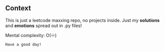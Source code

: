 ## Context

This is just a leetcode maxxing repo, no projects inside.
Just my **solutions** and **emotions** spread out in .py files!

Mental complexity: O(♾️)

```
Have a good day!
```
